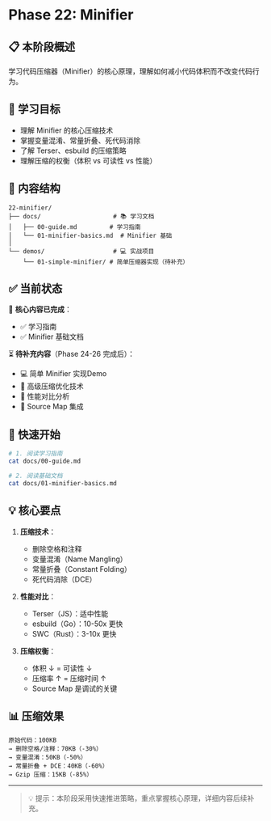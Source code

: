 # Phase 22: Minifier

## 📋 本阶段概述

学习代码压缩器（Minifier）的核心原理，理解如何减小代码体积而不改变代码行为。

## 🎯 学习目标

- 理解 Minifier 的核心压缩技术
- 掌握变量混淆、常量折叠、死代码消除
- 了解 Terser、esbuild 的压缩策略
- 理解压缩的权衡（体积 vs 可读性 vs 性能）

## 📂 内容结构

```
22-minifier/
├── docs/                    # 📚 学习文档
│   ├── 00-guide.md         # 学习指南
│   └── 01-minifier-basics.md  # Minifier 基础
│
└── demos/                   # 💻 实战项目
    └── 01-simple-minifier/ # 简单压缩器实现（待补充）
```

## ✅ 当前状态

📝 **核心内容已完成**：
- ✅ 学习指南
- ✅ Minifier 基础文档

⏳ **待补充内容**（Phase 24-26 完成后）：
- 💻 简单 Minifier 实现Demo
- 📝 高级压缩优化技术
- 📝 性能对比分析
- 📝 Source Map 集成

## 🚀 快速开始

```bash
# 1. 阅读学习指南
cat docs/00-guide.md

# 2. 阅读基础文档
cat docs/01-minifier-basics.md
```

## 💡 核心要点

1. **压缩技术**：
   - 删除空格和注释
   - 变量混淆（Name Mangling）
   - 常量折叠（Constant Folding）
   - 死代码消除（DCE）

2. **性能对比**：
   - Terser（JS）：适中性能
   - esbuild（Go）：10-50x 更快
   - SWC（Rust）：3-10x 更快

3. **压缩权衡**：
   - 体积 ↓ = 可读性 ↓
   - 压缩率 ↑ = 压缩时间 ↑
   - Source Map 是调试的关键

## 📊 压缩效果

```
原始代码：100KB
→ 删除空格/注释：70KB（-30%）
→ 变量混淆：50KB（-50%）
→ 常量折叠 + DCE：40KB（-60%）
→ Gzip 压缩：15KB（-85%）
```

---

> 💡 提示：本阶段采用快速推进策略，重点掌握核心原理，详细内容后续补充。

